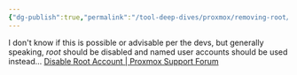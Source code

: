 ```yaml
---
{"dg-publish":true,"permalink":"/tool-deep-dives/proxmox/removing-root/","noteIcon":""}
---
```



I don't know if this is possible or advisable per the devs, but generally speaking, *root* should be disabled and named user accounts should be used instead...
[Disable Root Account | Proxmox Support Forum](https://forum.proxmox.com/threads/disable-root-account.83967/)